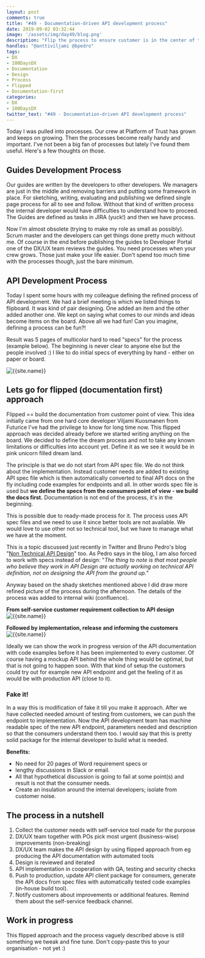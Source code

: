 ```yaml
---
layout: post
comments: true
title: "#49 - Documentation-driven API development process"
date: 2019-09-02 03:32:44
image: '/assets/img/day49/blog.png'
description: "Flip the process to ensure customer is in the center of the process"
handles: "@anttiviljami @bpedro" 
tags:
- DX 
- 100DaysDX
- Documentation
- Design
- Process
- Flipped
- Documentation-first
categories:
- DX
- 100DaysDX
twitter_text: "#49 - Documentation-driven API development process"
---
```


Today I was pulled into processes. Our crew at Platform of Trust has grown and keeps on growing. Then the processes become really handy and important. I've not been a big fan of processes but lately I've found them useful. Here's a few thoughts on those. 

## Guides Development Process

Our guides are written by the developers to other developers. Ẃe managers are just in the middle and removing barriers and putting some framework in place. For sketching, writing, evaluating and publishing we defined single page process for all to see and follow. Without that kind of written process the internal developer would have difficulties to understand how to proceed. The Guides are defined as tasks in JIRA (yuck!) and then we have process. 

Now I'm almost obsolete (trying to make my role as small as possibly). Scrum master and the developers can get things done pretty much without me. Of course in the end before publishing the guides to Developer Portal one of the DX/UX team reviews the guides. You need processes when your crew grows. Those just make your life easier. Don't spend too much time with the processes though, just the bare minimum. 

## API Development Process 

Today I spent some hours with my colleague defining the refined process of API development. We had a brief meeting is which we listed things to flipboard. It was kind of pair designing. One added an item and the other added another one. We kept on saying what comes to our minds and ideas become items on the board. Above all we had fun! Can you imagine, defining a process can be fun?!

Result was 5 pages of multicolor hard to read "specs" for the process (example below). The beginning is never clear to anyone else but the people involved :) I like to do initial specs of everything by hand - either on paper or board. 

<img itemprop="image" src="/assets/img/day49/sketch.png" alt="{{site.name}}"/>

## Lets go for flipped (documentation first) approach

Flipped == build the documentation from customer point of view. This idea initially came from one hard core developer Viljami Kuosmanen from Futurice I've had the privilege to know for long time now. This flipped approach was decided already before we started writing anything on the board. We decided to define the dream process and not to take any known limitations or difficulties into account yet. Define it as we see it would be in pink unicorn filled dream land. 

The principle is that we do not start from API spec file. We do not think about the implementation. Instead customer needs are added to existing API spec file which is then automatically converted to final API docs on the fly including code examples for endpoints and all. In other words spec file is used but **we define the specs from the consumers point of view - we build the docs first.** Documentation is not end of the process, it's in the beginning. 

This is possible due to ready-made process for it. The process uses API spec files and we need to use it since better tools are not available. We would love to use other not so technical tool, but we have to manage what we have at the moment. 

This is a topic discussed just recently in Twitter and Bruno Pedro's blog "[Non Technical API Design](https://brunopedro.com/2019/08/27/non-technical-api-design/)" too. As Pedro says in the blog, I am also forced to work with specs instead of design: "_The thing to note is that most people who believe they work in API Design are actually working on technical API definition, not on designing the API from the ground up._"

Anyway based on the shady sketches mentioned above I did draw more refined picture of the process during the afternoon. The details of the process was added to internal wiki (confluence). 

**From self-service customer requirement collection to API design**
<img itemprop="image" src="/assets/img/day49/process1.png" alt="{{site.name}}"/>

**Followed by implementation, release and informing the customers**  
<img itemprop="image" src="/assets/img/day49/process2.png" alt="{{site.name}}"/>

Ideally we can show the work in progress version of the API documentation with code examples before it has been implemented to every customer. Of course having a mockup API behind the whole thing would be optimal, but that is not going to happen soon. With that kind of setup the customers could try out for example new API endpoint and get the feeling of it as would be with production API (close to it). 

### Fake it!

In a way this is modification of fake it till you make it approach. After we have collected needed amount of testing from customers, we can push the endpoint to implementation. Now the API development team has machine readable spec of the new API endpoint, parameters needed and description so that the consumers understand them too. I would say that this is pretty solid package for the internal developer to build what is needed. 

**Benefits:** 

* No need for 20 pages of Word requirement specs or 
* lengthy discussions in Slack or email. 
* All that hypothetical discussion is going to fail at some point(s) and result is not that the consumer needs. 
* Create an insulation around the internal developers; isolate from customer noise. 

## The process in a nutshell 

1. Collect the customer needs with self-service tool made for the purpose
2. DX/UX team together with POs pick most urgent (business-wise) improvements (non-breaking)
3. DX/UX team makes the API design by using flipped approach from eg producing the API documentation with automated tools
4. Design is reviewed and iterated
5. API implementation in cooperation with QA, testing and security checks
6. Push to production, update API client package for consumers, generate the API docs from spec files with automatically tested code examples (in-house build tool). 
7. Notify customers about improvements or additional features. Remind them about the self-service feedback channel. 


## Work in progress

This flipped approach and the process vaguely described above is still something we tweak and fine tune. Don't copy-paste this to your organisation - not yet :) 